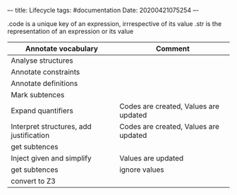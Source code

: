 –-
title: Lifecycle
tags: #documentation
Date: 20200421075254
–-

.code is a unique key of an expression, irrrespective of its value
.str is the representation of an expression or its value


| Annotate vocabulary                     | Comment                               |
|-----------------------------------------|---------------------------------------|
| Analyse structures                      |                                       |
| Annotate constraints                    |                                       |
| Annotate definitions                    |                                       |
| Mark subtences                          |                                       |
| Expand quantifiers                      | Codes are created, Values are updated |
| Interpret structures, add justification | Codes are created, Values are updated |
| get subtences                           |                                       |
| Inject given and simplify               | Values are updated                    |
| get subtences                           | ignore values                         |
| convert to Z3                           |                                       |

